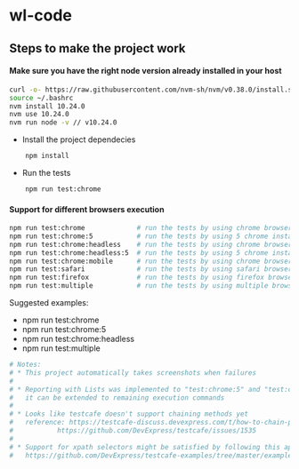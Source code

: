 # wl-code

## Steps to make the project work
#### Make sure you have the right node version already installed in your host
```sh
curl -o- https://raw.githubusercontent.com/nvm-sh/nvm/v0.38.0/install.sh | bash
source ~/.bashrc
nvm install 10.24.0
nvm use 10.24.0
nvm run node -v	// v10.24.0
```
- Install the project dependecies
```sh
    npm install
```
- Run the tests
```sh
    npm run test:chrome
```

#### Support for different browsers execution
```sh
npm run test:chrome             # run the tests by using chrome browser (if installed)
npm run test:chrome:5           # run the tests by using 5 chrome instances (in parallel)
npm run test:chrome:headless    # run the tests by using chrome browser in headless mode
npm run test:chrome:headless:5  # run the tests by using 5 chrome instances in headless mode (in parallel)
npm run test:chrome:mobile      # run the tests by using chrome browser in a mobile view
npm run test:safari             # run the tests by using safari browser (if installed)
npm run test:firefox            # run the tests by using firefox browser (if installed)
npm run test:multiple           # run the tests by using multiple browsers at the same time (chrome, firefox and safari)
```
Suggested examples:
- npm run test:chrome
- npm run test:chrome:5
- npm run test:chrome:headless
- npm run test:multiple

```sh
# Notes:
# * This project automatically takes screenshots when failures
#
# * Reporting with Lists was implemented to "test:chrome:5" and "test:chrome:headless:5" as PoC only
#   it can be extended to remaining execution commands
#
# * Looks like testcafe doesn't support chaining methods yet                                
#   reference: https://testcafe-discuss.devexpress.com/t/how-to-chain-pagemodel-methods/313
#           https://github.com/DevExpress/testcafe/issues/1535
#
# * Support for xpath selectors might be satisfied by following this approach:
#   https://github.com/DevExpress/testcafe-examples/tree/master/examples/use-xpath-selectors
```